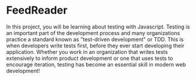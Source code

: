 # FeedReader
In this project, you will be learning about testing with Javascript. Testing is an important part of the development process and many organizations practice a standard known as "test-driven development" or TDD. This is when developers write tests first, before they ever start developing their application.  Whether you work in an organization that writes tests extensively to inform product development or one that uses tests to encourage iteration, testing has become an essential skill in modern web development!
